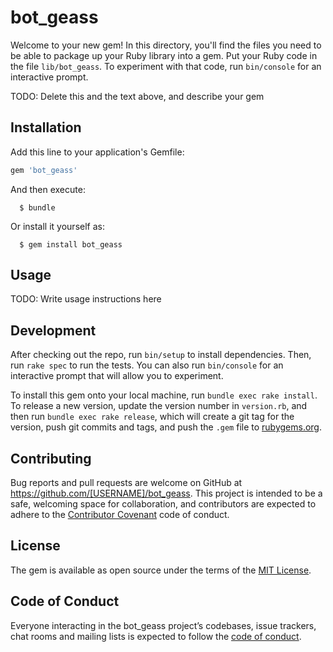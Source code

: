 # bot_geass

Welcome to your new gem! In this directory, you'll find the files you need to be able to package up your Ruby library into a gem. Put your Ruby code in the file `lib/bot_geass`. To experiment with that code, run `bin/console` for an interactive prompt.

TODO: Delete this and the text above, and describe your gem

## Installation

Add this line to your application's Gemfile:

```ruby
gem 'bot_geass'
```

And then execute:

```
  $ bundle
```

Or install it yourself as:

```
  $ gem install bot_geass
```

## Usage

TODO: Write usage instructions here

## Development

After checking out the repo, run `bin/setup` to install dependencies. Then, run `rake spec` to run the tests. You can also run `bin/console` for an interactive prompt that will allow you to experiment.

To install this gem onto your local machine, run `bundle exec rake install`. To release a new version, update the version number in `version.rb`, and then run `bundle exec rake release`, which will create a git tag for the version, push git commits and tags, and push the `.gem` file to [rubygems.org](https://rubygems.org).

## Contributing

Bug reports and pull requests are welcome on GitHub at https://github.com/[USERNAME]/bot_geass. This project is intended to be a safe, welcoming space for collaboration, and contributors are expected to adhere to the [Contributor Covenant](http://contributor-covenant.org) code of conduct.

## License

The gem is available as open source under the terms of the [MIT License](https://opensource.org/licenses/MIT).

## Code of Conduct

Everyone interacting in the bot_geass project’s codebases, issue trackers, chat rooms and mailing lists is expected to follow the [code of conduct](https://github.com/[USERNAME]/bot_geass/blob/master/CODE_OF_CONDUCT.md).
